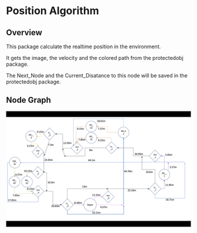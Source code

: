 # Position Algorithm
## Overview

This package calculate the realtime position in the environment.

It gets the image, the velocity and the colored path from the protectedobj package.

The Next_Node and the Current_Disatance to this node will be saved in the protectedobj package.

## Node Graph

![position_algorithm](external_controller/position_algorithm/images/Street_Graph.png)

